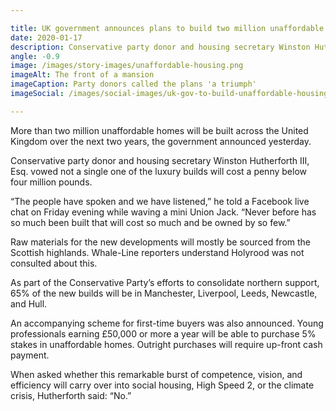 ```yaml
---

title: UK government announces plans to build two million unaffordable homes
date: 2020-01-17
description: Conservative party donor and housing secretary Winston Hutherforth III, Esq. vowed not a single one of the luxury builds will cost a penny below four million pounds.
angle: -0.9
image: /images/story-images/unaffordable-housing.png
imageAlt: The front of a mansion
imageCaption: Party donors called the plans 'a triumph'
imageSocial: /images/social-images/uk-gov-to-build-unaffordable-housing.png

---
```


More than two million unaffordable homes will be built across the United Kingdom over the next two years, the government announced yesterday.

Conservative party donor and housing secretary Winston Hutherforth III, Esq. vowed not a single one of the luxury builds will cost a penny below four million pounds.

“The people have spoken and we have listened,” he told a Facebook live chat on Friday evening while waving a mini Union Jack. “Never before has so much been built that will cost so much and be owned by so few.”

Raw materials for the new developments will mostly be sourced from the Scottish highlands. Whale-Line reporters understand Holyrood was not consulted about this.

As part of the Conservative Party’s efforts to consolidate northern support, 65% of the new builds will be in Manchester, Liverpool, Leeds, Newcastle, and Hull.

An accompanying scheme for first-time buyers was also announced. Young professionals earning £50,000 or more a year will be able to purchase 5% stakes in unaffordable homes. Outright purchases will require up-front cash payment.

When asked whether this remarkable burst of competence, vision, and efficiency will carry over into social housing, High Speed 2, or the climate crisis, Hutherforth said: “No.”